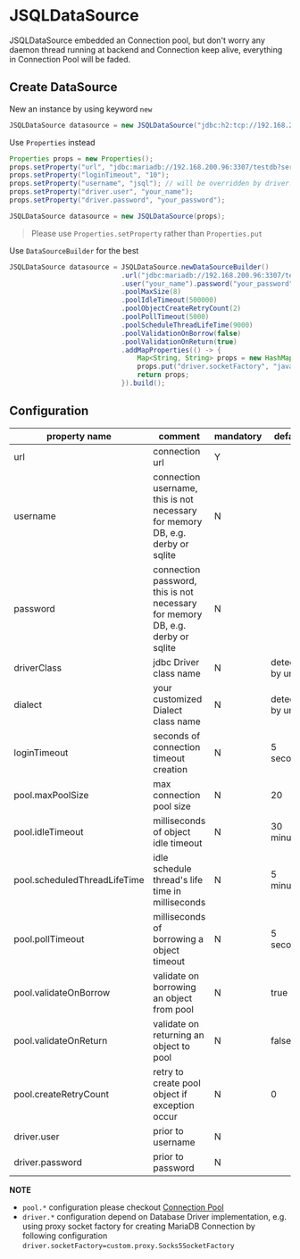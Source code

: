 # JSQLDataSource

JSQLDataSource embedded an Connection pool, but don't worry any daemon thread
running at backend and Connection keep alive, everything in Connection Pool will 
be faded.

## Create DataSource

New an instance by using keyword `new`

```java
JSQLDataSource datasource = new JSQLDataSource("jdbc:h2:tcp://192.168.200.96:1522/testdb;DB_CLOSE_ON_EXIT=FALSE", "your_name", "your_password");
```

Use `Properties` instead
```java
Properties props = new Properties();
props.setProperty("url", "jdbc:mariadb://192.168.200.96:3307/testdb?serverTimezone=GMT%2B8");
props.setProperty("loginTimeout", "10");
props.setProperty("username", "jsql"); // will be overridden by driver.user
props.setProperty("driver.user", "your_name");
props.setProperty("driver.password", "your_password");

JSQLDataSource datasource = new JSQLDataSource(props);
```
> Please use `Properties.setProperty` rather than `Properties.put`

Use `DataSourceBuilder` for the best

```java
JSQLDataSource datasource = JSQLDataSource.newDataSourceBuilder()
                            .url("jdbc:mariadb://192.168.200.96:3307/testdb?serverTimezone=GMT%2B8")
                            .user("your_name").password("your_password").loginTimeout(10)
                            .poolMaxSize(8)
                            .poolIdleTimeout(500000)
                            .poolObjectCreateRetryCount(2)
                            .poolPollTimeout(5000)
                            .poolScheduleThreadLifeTime(9000)
                            .poolValidationOnBorrow(false)
                            .poolValidationOnReturn(true)
                            .addMapProperties(() -> {
                                Map<String, String> props = new HashMap<>();
                                props.put("driver.socketFactory", "javax.net.DefaultSocketFactory");
                                return props;
                            }).build();
```

## Configuration

 property name | comment | mandatory | default 
---|---|---|---
url | connection url | Y | 
username | connection username, this is not necessary for memory DB, e.g. derby or sqlite | N | 
password | connection password, this is not necessary for memory DB, e.g. derby or sqlite | N |
driverClass | jdbc Driver class name | N | detected by url
dialect | your customized Dialect class name | N | detected by url
loginTimeout | seconds of connection timeout creation | N | 5 seconds
pool.maxPoolSize | max connection pool size | N | 20
pool.idleTimeout | milliseconds of object idle timeout | N | 30 minutes
pool.scheduledThreadLifeTime | idle schedule thread's life time in milliseconds | N | 5 minutes
pool.pollTimeout | milliseconds of borrowing a object timeout | N | 5 seconds
pool.validateOnBorrow | validate on borrowing an object from pool | N | true
pool.validateOnReturn | validate on returning an object to pool | N | false
pool.createRetryCount | retry to create pool object if exception occur | N | 0
driver.user | prior to username | N | 
driver.password | prior to password | N | 

**NOTE**
- `pool.*` configuration please checkout [Connection Pool](pool.md)
- `driver.*` configuration depend on Database Driver implementation, 
e.g. using proxy socket factory for creating MariaDB Connection by 
following configuration `driver.socketFactory=custom.proxy.Socks5SocketFactory`